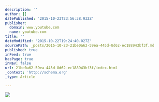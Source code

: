 ```yaml
---
description: ''
author: []
datePublished: '2015-10-23T23:56:38.932Z'
publisher:
  domain: www.youtube.com
  name: youtube.com
title: ''
dateModified: '2015-10-22T19:24:40.027Z'
sourcePath: _posts/2015-10-23-21be0a62-59ea-445d-8d62-ec188943bf3f.md
published: true
inFeed: true
hasPage: true
inNav: false
url: 21be0a62-59ea-445d-8d62-ec188943bf3f/index.html
_context: 'http://schema.org'
_type: Article

---
```

![](https://i.ytimg.com/vi_webp/6VcS93xHT6E/mqdefault.webp)